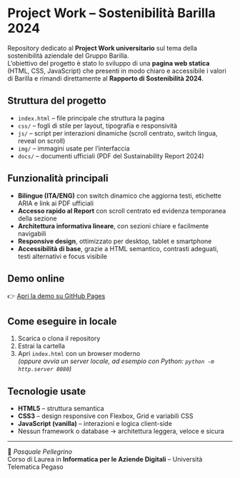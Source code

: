 # Project Work – Sostenibilità Barilla 2024

Repository dedicato al **Project Work universitario** sul tema della sostenibilità aziendale del Gruppo Barilla.  
L’obiettivo del progetto è stato lo sviluppo di una **pagina web statica** (HTML, CSS, JavaScript) che presenti in modo chiaro e accessibile i valori di Barilla e rimandi direttamente al **Rapporto di Sostenibilità 2024**.

## Struttura del progetto
- `index.html` – file principale che struttura la pagina
- `css/` – fogli di stile per layout, tipografia e responsività
- `js/` – script per interazioni dinamiche (scroll centrato, switch lingua, reveal on scroll)
- `img/` – immagini usate per l’interfaccia
- `docs/` – documenti ufficiali (PDF del Sustainability Report 2024)

## Funzionalità principali
- **Bilingue (ITA/ENG)** con switch dinamico che aggiorna testi, etichette ARIA e link ai PDF ufficiali
- **Accesso rapido al Report** con scroll centrato ed evidenza temporanea della sezione
- **Architettura informativa lineare**, con sezioni chiare e facilmente navigabili
- **Responsive design**, ottimizzato per desktop, tablet e smartphone
- **Accessibilità di base**, grazie a HTML semantico, contrasti adeguati, testi alternativi e focus visibile

## Demo online
👉 [Apri la demo su GitHub Pages](https://pakobest98.github.io/Barilla-Sostenibilita/)  

## Come eseguire in locale
1. Scarica o clona il repository
2. Estrai la cartella
3. Apri `index.html` con un browser moderno  
   *(oppure avvia un server locale, ad esempio con Python: `python -m http.server 8080`)*

## Tecnologie usate
- **HTML5** – struttura semantica
- **CSS3** – design responsive con Flexbox, Grid e variabili CSS
- **JavaScript (vanilla)** – interazioni e logica client-side
- Nessun framework o database → architettura leggera, veloce e sicura

---

👤 *Pasquale Pellegrino*  
Corso di Laurea in **Informatica per le Aziende Digitali** – Università Telematica Pegaso
